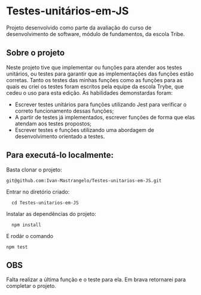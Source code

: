 # Testes-unitários-em-JS

Projeto desenvolvido como parte da avaliação do curso de desenvolvimento de software, módulo de fundamentos, da escola Tribe.

## Sobre o projeto

Neste projeto tive que implementar ou funções para atender aos testes unitários, ou testes para garantir que as implementações das funções estão corretas. Tanto os testes das minhas funções como as funções para as quais eu criei os testes foram escritos pela equipe da escola Trybe, que cedeu o uso para esta edição. As habilidades demonstardas foram:

- Escrever testes unitários para funções utilizando Jest para verificar o correto funcionamento dessas funções;
- A partir de testes já implementados, escrever funções de forma que elas atendam aos testes propostos;
- Escrever testes e funções utilizando uma abordagem de desenvolvimento orientado a testes.

## Para executá-lo localmente:

Basta clonar o projeto:
```
git@github.com:Ivan-Mastrangelo/Testes-unitarios-em-JS.git
```
Entrar no diretório criado:
```
  cd Testes-unitarios-em-JS
  ```
Instalar as dependências do projeto:
```
  npm install
  ```
E rodár o comando
```
npm test
``` 

## OBS
Falta realizar a última função e o teste para ela. Em brava retornarei para completar o projeto.
